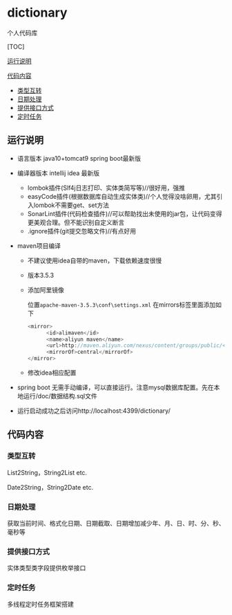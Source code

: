 # dictionary
个人代码库

[TOC]

[运行说明](#运行说明)

[代码内容](#代码内容)

* [类型互转](#类型互转)
* [日期处理](#日期处理)
* [提供接口方式](#提供接口方式)
* [定时任务](#定时任务)

## 运行说明
- 语言版本 java10+tomcat9  spring boot最新版

- 编译器版本 intellij idea 最新版
    - lombok插件(Slf4j日志打印、实体类简写等)//很好用，强推
    - easyCode插件(根据数据库自动生成实体类)//个人觉得没啥卵用，尤其引入lombok不需要get、set方法
    - SonarLint插件(代码检查插件)//可以帮助找出未使用的jar包，让代码变得更美观合理。但不能识别自定义断言
    - .ignore插件(git提交忽略文件)//有点好用

- maven项目编译

    - 不建议使用idea自带的maven，下载依赖速度很慢

    - 版本3.5.3

    - 添加阿里镜像

        位置`apache-maven-3.5.3\conf\settings.xml` 在mirrors标签里面添加如下

        ```java
        <mirror>
              <id>alimaven</id>
              <name>aliyun maven</name>
              <url>http://maven.aliyun.com/nexus/content/groups/public/</url>
              <mirrorOf>central</mirrorOf>        
        </mirror>
        ```

    - 修改idea相应配置

- spring boot 无需手动编译，可以直接运行。注意mysql数据库配置。先在本地运行/doc/数据结构.sql文件

- 运行启动成功之后访问http://localhost:4399/dictionary/

## 代码内容

### 类型互转

List2String，String2List etc.

Date2String，String2Date etc.

### 日期处理

获取当前时间、格式化日期、日期截取、日期增加减少年、月、日、时、分、秒、毫秒等

### 提供接口方式

实体类型类字段提供枚举接口
### 定时任务
多线程定时任务框架搭建

